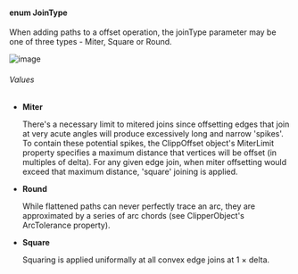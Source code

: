 #### enum JoinType

When adding paths to a offset operation, the joinType parameter may be one of three types - Miter, Square or Round.

![image](https://user-images.githubusercontent.com/6306796/28290053-31d7b0b6-6b45-11e7-8b81-d47241617f90.png)

###### Values
* **Miter**

    There's a necessary limit to mitered joins since offsetting edges that join at very acute angles will produce excessively long and narrow 'spikes'. To contain these potential spikes, the ClippOffset object's MiterLimit property specifies a maximum distance that vertices will be offset (in multiples of delta). For any given edge join, when miter offsetting would exceed that maximum distance, 'square' joining is applied.

* **Round**

    While flattened paths can never perfectly trace an arc, they are approximated by a series of arc chords (see ClipperObject's ArcTolerance property).

* **Square**

    Squaring is applied uniformally at all convex edge joins at 1 × delta. 

